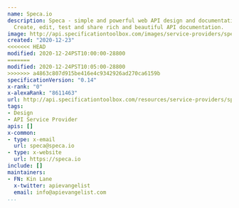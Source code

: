 ```yaml
---
name: Speca.io
description: Speca - simple and powerful web API design and documentation platform.
  Create, edit, test and share rich and beautiful API documentation.
image: http://api.specificationtoolbox.com/images/service-providers/speca-io.jpg
created: "2020-12-23"
<<<<<<< HEAD
modified: 2020-12-24PST10:00:00-28800
=======
modified: 2020-12-24PST10:05:00-28800
>>>>>>> a4863c807d915be416e4c9342926ad270ca6159b
specificationVersion: "0.14"
x-rank: "0"
x-alexaRank: "8611463"
url: http://api.specificationtoolbox.com/resources/service-providers/speca-io/
tags:
- Design
- API Service Provider
apis: []
x-common:
- type: x-email
  url: speca@speca.io
- type: x-website
  url: https://speca.io
include: []
maintainers:
- FN: Kin Lane
  x-twitter: apievangelist
  email: info@apievangelist.com
...
```

